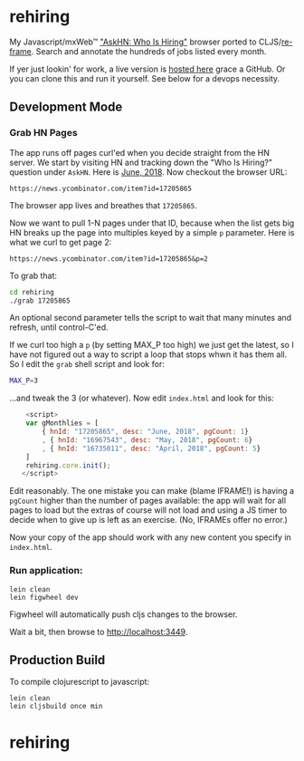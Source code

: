 # rehiring

My Javascript/mxWeb&trade; ["AskHN: Who Is Hiring"](https://github.com/kennytilton/whoshiring) browser ported to CLJS/[re-frame](https://github.com/Day8/re-frame). Search and annotate the hundreds of jobs listed every month.

If yer just lookin' for work, a live version is [hosted here](https://kennytilton.github.io/whoishiring/) grace a GitHub. Or you can clone this and run it yourself. See below for a devops necessity.

## Development Mode

### Grab HN Pages
The app runs off pages curl'ed when you decide straight from the HN server. We start by visiting HN and tracking down the "Who Is Hiring?" question under `AskHN`. Here is [June, 2018](https://news.ycombinator.com/item?id=17205865). Now checkout the browser URL:
````
https://news.ycombinator.com/item?id=17205865
````
The browser app lives and breathes that `17205865`.

Now we want to pull 1-N pages under that ID, because when the list gets big HN breaks up the page into multiples keyed by a simple `p` parameter. Here is what we curl to get page 2:
````
https://news.ycombinator.com/item?id=17205865&p=2
````
To grab that:
````bash
cd rehiring
./grab 17205865
````
An optional second parameter tells the script to wait that many minutes and refresh, until control-C'ed.

If we curl too high a `p` (by setting MAX_P too high) we just get the latest, so I have not figured out a way to script a loop that stops whwn it has them all. So <sob> I edit the `grab` shell script and look for:
````bash
MAX_P=3
````
...and tweak the 3 (or whatever). Now edit `index.html` and look for this:
````js
    <script>
    var gMonthlies = [
        { hnId: "17205865", desc: "June, 2018", pgCount: 1}
        , { hnId: "16967543", desc: "May, 2018", pgCount: 6}
        , { hnId: "16735011", desc: "April, 2018", pgCount: 5}
    ]
    rehiring.core.init();
   </script>
````
Edit reasonably. The one mistake you can make (blame IFRAME!) is having a `pgCount` higher than the number of pages available: the app will wait for all pages to load but the extras of course will not load and using a JS timer to decide when to give up is left as an exercise. (No, IFRAMEs offer no error.)

Now your copy of the app should work with any new content you specify in `index.html`.

### Run application:

```
lein clean
lein figwheel dev
```

Figwheel will automatically push cljs changes to the browser.

Wait a bit, then browse to [http://localhost:3449](http://localhost:3449).

## Production Build


To compile clojurescript to javascript:

```
lein clean
lein cljsbuild once min
```
# rehiring
